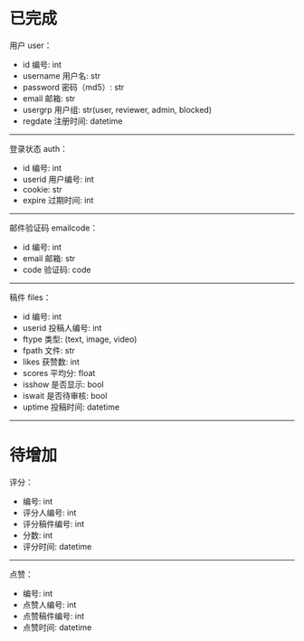 # 已完成

用户 user：

- id 编号: int
- username 用户名: str
- password 密码（md5）: str
- email 邮箱: str
- usergrp 用户组: str(user, reviewer, admin, blocked)
- regdate 注册时间: datetime

---

登录状态 auth：

- id 编号: int
- userid 用户编号: int
- cookie: str
- expire 过期时间: int

---

邮件验证码 emailcode：

- id 编号: int
- email 邮箱: str
- code 验证码: code

---

稿件 files：

- id 编号: int
- userid 投稿人编号: int
- ftype 类型: (text, image, video)
- fpath 文件: str
- likes 获赞数: int
- scores 平均分: float
- isshow 是否显示: bool
- iswait 是否待审核: bool
- uptime 投稿时间: datetime

---

# 待增加

评分：

- 编号: int
- 评分人编号: int
- 评分稿件编号: int
- 分数: int
- 评分时间: datetime

---

点赞：

- 编号: int
- 点赞人编号: int
- 点赞稿件编号: int
- 点赞时间: datetime